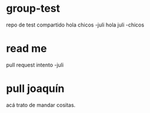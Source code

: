 # group-test
repo de test compartido
 hola chicos -juli
 hola juli -chicos
 
# read me
pull request intento -juli

# pull joaquín
acá trato de mandar cositas.